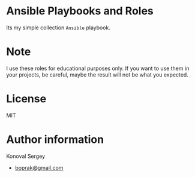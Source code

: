 # Ansible Playbooks and Roles

Its my simple collection `Ansible` playbook.


# Note

I use these roles for educational purposes only. If you want to use them in your projects, be careful, maybe the result will not be what you expected.


# License

MIT


# Author information


Konoval Sergey

- [boprak@gmail.com](mailto:boprak@gmail.com)
